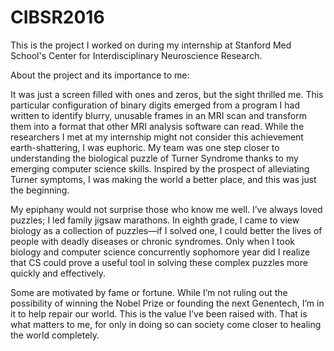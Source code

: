 # CIBSR2016
This is the project I worked on during my internship at Stanford Med School's Center for Interdisciplinary Neuroscience Research. 

About the project and its importance to me:

It was just a screen filled with ones and zeros, but the sight thrilled me. This particular configuration of binary digits emerged from a program I had written to identify blurry, unusable frames in an MRI scan and transform them into a format that other MRI analysis software can read. While the researchers I met at my internship might not consider this achievement earth-shattering, I was euphoric. My team was one step closer to understanding the biological puzzle of Turner Syndrome thanks to my emerging computer science skills. Inspired by the prospect of alleviating Turner symptoms, I was making the world a better place, and this was just the beginning.

My epiphany would not surprise those who know me well. I’ve always loved puzzles; I led family jigsaw marathons. In eighth grade, I came to view biology as a collection of puzzles—if I solved one, I could better the lives of people with deadly diseases or chronic syndromes. Only when I took biology and computer science concurrently sophomore year did I realize that CS could prove a useful tool in solving these complex puzzles more quickly and effectively.

Some are motivated by fame or fortune. While I’m not ruling out the possibility of winning the Nobel Prize or founding the next Genentech, I’m in it to help repair our world. This is the value I’ve been raised with. That is what matters to me, for only in doing so can society come closer to healing the world completely.

